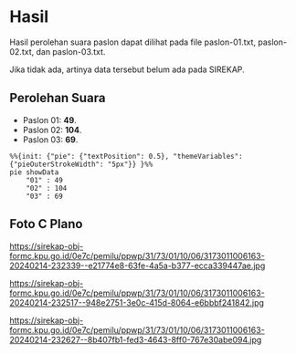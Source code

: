 # Hasil

Hasil perolehan suara paslon dapat dilihat pada file paslon-01.txt, paslon-02.txt, dan paslon-03.txt.

Jika tidak ada, artinya data tersebut belum ada pada SIREKAP.

## Perolehan Suara

 * Paslon 01: **49**.
 * Paslon 02: **104**.
 * Paslon 03: **69**.

```mermaid
%%{init: {"pie": {"textPosition": 0.5}, "themeVariables": {"pieOuterStrokeWidth": "5px"}} }%%
pie showData
    "01" : 49
    "02" : 104
    "03" : 69
```
## Foto C Plano

https://sirekap-obj-formc.kpu.go.id/0e7c/pemilu/ppwp/31/73/01/10/06/3173011006163-20240214-232339--e21774e8-63fe-4a5a-b377-ecca339447ae.jpg

https://sirekap-obj-formc.kpu.go.id/0e7c/pemilu/ppwp/31/73/01/10/06/3173011006163-20240214-232517--948e2751-3e0c-415d-8064-e6bbbf241842.jpg

https://sirekap-obj-formc.kpu.go.id/0e7c/pemilu/ppwp/31/73/01/10/06/3173011006163-20240214-232627--8b407fb1-fed3-4643-8ff0-767e30abe094.jpg
